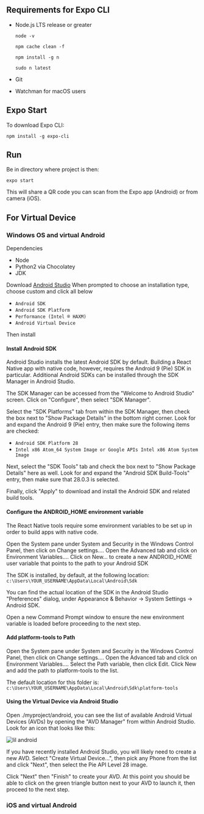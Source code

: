 ## Requirements for Expo CLI
* Node.js LTS release or greater
    ```
    node -v
    ```
    ```
    npm cache clean -f
    ```
    ```
    npm install -g n
    ```
    ```
    sudo n latest
    ```

* Git
* Watchman for macOS users

## Expo Start
To download Expo CLI:
```
npm install -g expo-cli
```
## Run
Be in directory where project is then:
```
expo start
```
This will share a QR code you can scan from the Expo app (Android) or from camera (iOS).

## For Virtual Device
### Windows OS and virtual Android 
Dependencies
  * Node
  * Python2 via Chocolatey
  * JDK

Download [Android Studio](https://developer.android.com/studio)
When prompted to choose an installation type, choose custom and click all below
  * ```Android SDK```
  * ```Android SDK Platform```
  * ```Performance (Intel ® HAXM)```
  * ```Android Virtual Device```
 
 Then install
 
#### Install Android SDK 
Android Studio installs the latest Android SDK by default. Building a React Native app with native code, however, requires the Android 9 (Pie) SDK in particular. Additional Android SDKs can be installed through the SDK Manager in Android Studio.

The SDK Manager can be accessed from the "Welcome to Android Studio" screen. Click on "Configure", then select "SDK Manager".

Select the "SDK Platforms" tab from within the SDK Manager, then check the box next to "Show Package Details" in the bottom right corner. Look for and expand the Android 9 (Pie) entry, then make sure the following items are checked:

* ```Android SDK Platform 28```
* ```Intel x86 Atom_64 System Image or Google APIs Intel x86 Atom System Image```

Next, select the "SDK Tools" tab and check the box next to "Show Package Details" here as well. Look for and expand the "Android SDK Build-Tools" entry, then make sure that 28.0.3 is selected.

Finally, click "Apply" to download and install the Android SDK and related build tools.

#### Configure the ANDROID_HOME environment variable
The React Native tools require some environment variables to be set up in order to build apps with native code.

Open the System pane under System and Security in the Windows Control Panel, then click on Change settings.... Open the Advanced tab and click on Environment Variables.... Click on New... to create a new ANDROID_HOME user variable that points to the path to your Android SDK

The SDK is installed, by default, at the following location:
```c:\Users\YOUR_USERNAME\AppData\Local\Android\Sdk```

You can find the actual location of the SDK in the Android Studio "Preferences" dialog, under Appearance & Behavior → System Settings → Android SDK.

Open a new Command Prompt window to ensure the new environment variable is loaded before proceeding to the next step.

#### Add platform-tools to Path
Open the System pane under System and Security in the Windows Control Panel, then click on Change settings.... Open the Advanced tab and click on Environment Variables.... Select the Path variable, then click Edit. Click New and add the path to platform-tools to the list.

The default location for this folder is:
```c:\Users\YOUR_USERNAME\AppData\Local\Android\Sdk\platform-tools```

#### Using the Virtual Device via Android Studio
Open ./myproject/android, you can see the list of available Android Virtual Devices (AVDs) by opening the "AVD Manager" from within Android Studio. Look for an icon that looks like this:

![lil android](https://reactnative.dev/docs/assets/GettingStartedAndroidStudioAVD.png)

If you have recently installed Android Studio, you will likely need to create a new AVD. Select "Create Virtual Device...", then pick any Phone from the list and click "Next", then select the Pie API Level 28 image.

Click "Next" then "Finish" to create your AVD. At this point you should be able to click on the green triangle button next to your AVD to launch it, then proceed to the next step.

###  iOS and virtual Android 